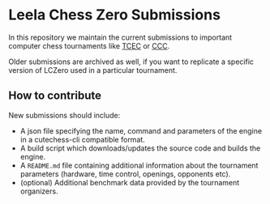 # Leela Chess Zero Submissions
In this repository we maintain the current submissions to important computer chess tournaments like [TCEC](https://tcec-chess.com/) or [CCC](https://www.chess.com/computer-chess-championship).

Older submissions are archived as well, if you want to replicate a specific version of LCZero used in a particular tournament.

## How to contribute
New submissions should include:

- A json file specifying the name, command and parameters of the engine in a cutechess-cli compatible format.
- A build script which downloads/updates the source code and builds the engine.
- A `README.md` file containing additional information about the tournament parameters (hardware, time control, openings, opponents etc).
- (optional) Additional benchmark data provided by the tournament organizers.
